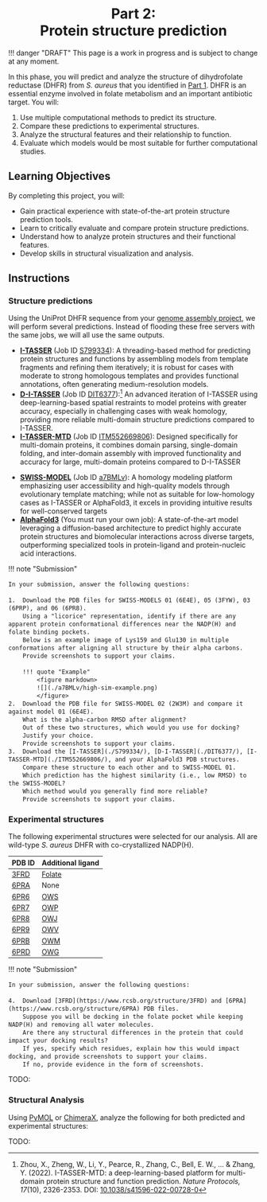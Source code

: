 <h1 align="center">
<b>Part 2:</b><br>
Protein structure prediction
</h1>

!!! danger "DRAFT"
    This page is a work in progress and is subject to change at any moment.

In this phase, you will predict and analyze the structure of dihydrofolate reductase (DHFR) from *S. aureus* that you identified in [Part 1](../genome/).
DHFR is an essential enzyme involved in folate metabolism and an important antibiotic target.
You will:

1.  Use multiple computational methods to predict its structure.
2.  Compare these predictions to experimental structures.
3.  Analyze the structural features and their relationship to function.
4.  Evaluate which models would be most suitable for further computational studies.

## Learning Objectives

By completing this project, you will:

-   Gain practical experience with state-of-the-art protein structure prediction tools.
-   Learn to critically evaluate and compare protein structure predictions.
-   Understand how to analyze protein structures and their functional features.
-   Develop skills in structural visualization and analysis.

## Instructions

### Structure predictions

Using the UniProt DHFR sequence from your [genome assembly project](../genome/), we will perform several predictions.
Instead of flooding these free servers with the same jobs, we will all use the same outputs.

-   **[I-TASSER](https://zhanggroup.org/I-TASSER/)** (Job ID [S799334](./S799334/)): A threading-based method for predicting protein structures and functions by assembling models from template fragments and refining them iteratively; it is robust for cases with moderate to strong homologous templates and provides functional annotations, often generating medium-resolution models​.
-   **[D-I-TASSER](https://zhanggroup.org/D-I-TASSER/)** (Job ID [DIT6377](./DIT6377/)):[^zhou2022itassermtd] An advanced iteration of I-TASSER using deep-learning-based spatial restraints to model proteins with greater accuracy, especially in challenging cases with weak homology, providing more reliable multi-domain structure predictions compared to I-TASSER​.
-   **[I-TASSER-MTD](https://zhanggroup.org/I-TASSER-MTD/)** (Job ID [ITM552669806](./ITM552669806/)): Designed specifically for multi-domain proteins, it combines domain parsing, single-domain folding, and inter-domain assembly with improved functionality and accuracy for large, multi-domain proteins compared to D-I-TASSER​
<!-- -   **[C-QUARK](https://zhanggroup.org/C-QUARK/)** (Job ID [QB4066](https://seq2fun.dcmb.med.umich.edu/C-QUARK/output/QB4066/)): An *ab initio* modeling tool that integrates coevolution and deep-learning-guided contact predictions to fold non-homologous proteins; it is particularly effective in cases lacking homologous templates, outperforming standard *ab initio* methods like QUARK​. -->
-   **[SWISS-MODEL](https://swissmodel.expasy.org/)** (Job ID [a7BMLv](./a7BMLv/BIOSC_1540__Project/models.html)): A homology modeling platform emphasizing user accessibility and high-quality models through evolutionary template matching; while not as suitable for low-homology cases as I-TASSER or AlphaFold3, it excels in providing intuitive results for well-conserved targets
-   [**AlphaFold3**](https://alphafoldserver.com/) (You must run your own job): A state-of-the-art model leveraging a diffusion-based architecture to predict highly accurate protein structures and biomolecular interactions across diverse targets, outperforming specialized tools in protein-ligand and protein-nucleic acid interactions​.

!!! note "Submission"

    In your submission, answer the following questions:

    1.  Download the PDB files for SWISS-MODELS 01 (6E4E), 05 (3FYW), 03 (6PRP), and 06 (6PR8).
        Using a "licorice" representation, identify if there are any apparent protein conformational differences near the NADP(H) and folate binding pockets.
        Below is an example image of Lys159 and Glu130 in multiple conformations after aligning all structure by their alpha carbons.
        Provide screenshots to support your claims.

        !!! quote "Example"
            <figure markdown>
            ![](./a7BMLv/high-sim-example.png)
            </figure>
    2.  Download the PDB file for SWISS-MODEL 02 (2W3M) and compare it against model 01 (6E4E).
        What is the alpha-carbon RMSD after alignment?
        Out of these two structures, which would you use for docking?
        Justify your choice.
        Provide screenshots to support your claims.
    3.  Download the [I-TASSER](./S799334/), [D-I-TASSER](./DIT6377/), [I-TASSER-MTD](./ITM552669806/), and your AlphaFold3 PDB structures.
        Compare these structure to each other and to SWISS-MODEL 01.
        Which prediction has the highest similarity (i.e., low RMSD) to the SWISS-MODEL?
        Which method would you generally find more reliable?
        Provide screenshots to support your claims.

### Experimental structures

The following experimental structures were selected for our analysis.
All are wild-type *S. aureus* DHFR with co-crystallized NADP(H).

| PDB ID | Additional ligand |
| ------ | -------------- |
| [3FRD](https://www.rcsb.org/structure/3FRD) | [Folate](https://pubchem.ncbi.nlm.nih.gov/compound/135398658) |
| [6PRA](https://www.rcsb.org/structure/6PRA) | None |
| [6PR6](https://www.rcsb.org/structure/6PR6) | [OWS](https://pubchem.ncbi.nlm.nih.gov/compound/146170541) |
| [6PR7](https://www.rcsb.org/structure/6PR7) | [OWP](https://pubchem.ncbi.nlm.nih.gov/compound/146170542) |
| [6PR8](https://www.rcsb.org/structure/6PR8) | [OWJ](https://pubchem.ncbi.nlm.nih.gov/compound/146672960) |
| [6PR9](https://www.rcsb.org/structure/6PR9) | [OWV](https://pubchem.ncbi.nlm.nih.gov/compound/146672961) |
| [6PRB](https://www.rcsb.org/structure/6PRB) | [OWM](https://pubchem.ncbi.nlm.nih.gov/compound/146170546) |
| [6PRD](https://www.rcsb.org/structure/6PRD) | [OWG](https://pubchem.ncbi.nlm.nih.gov/compound/146170547) |

!!! note "Submission"

    In your submission, answer the following questions:

    4.  Download [3FRD](https://www.rcsb.org/structure/3FRD) and [6PRA](https://www.rcsb.org/structure/6PRA) PDB files.
        Suppose you will be docking in the folate pocket while keeping NADP(H) and removing all water molecules.
        Are there any structural differences in the protein that could impact your docking results?
        If yes, specify which residues, explain how this would impact docking, and provide screenshots to support your claims.
        If no, provide evidence in the form of screenshots.

TODO:

### Structural Analysis

Using [PyMOL](https://www.pymol.org/) or [ChimeraX](https://www.cgl.ucsf.edu/chimerax/), analyze the following for both predicted and experimental structures:

TODO:

<!-- REFERENCES -->

[^zhou2022itassermtd]: Zhou, X., Zheng, W., Li, Y., Pearce, R., Zhang, C., Bell, E. W., ... & Zhang, Y. (2022). I-TASSER-MTD: a deep-learning-based platform for multi-domain protein structure and function prediction. *Nature Protocols, 17*(10), 2326-2353. DOI: [10.1038/s41596-022-00728-0](https://doi.org/10.1038/s41596-022-00728-0)
